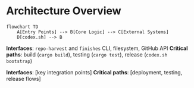 # Architecture Overview
```mermaid
flowchart TD
    A[Entry Points] --> B[Core Logic] --> C[External Systems]
    D[codex.sh] --> B
```

**Interfaces**: `repo-harvest` and `finishes` CLI, filesystem, GitHub API
**Critical paths**: build (`cargo build`), testing (`cargo test`), release (`codex.sh bootstrap`)

**Interfaces**: [key integration points]
**Critical paths**: [deployment, testing, release flows]

